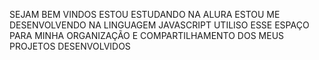 
SEJAM BEM VINDOS
ESTOU ESTUDANDO NA ALURA
ESTOU ME DESENVOLVENDO NA LINGUAGEM JAVASCRIPT
UTILISO ESSE ESPAÇO PARA MINHA ORGANIZAÇÃO E COMPARTILHAMENTO DOS MEUS PROJETOS DESENVOLVIDOS
